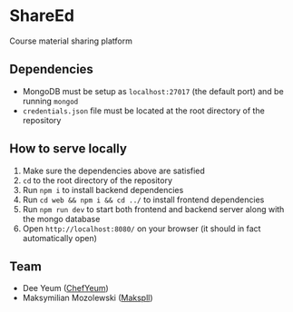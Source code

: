 
# ShareEd
Course material sharing platform 

## Dependencies
- MongoDB must be setup as `localhost:27017` (the default port) and be running `mongod`
- `credentials.json` file must be located at the root directory of the repository

## How to serve locally
1. Make sure the dependencies above are satisfied 
2. `cd` to the root directory of the repository
3. Run `npm i` to install backend dependencies
4. Run `cd web && npm i && cd ../` to install frontend dependencies 
5. Run `npm run dev` to start both frontend and backend server along with the mongo database
6. Open `http://localhost:8080/` on your browser (it should in fact automatically open)

## Team
- Dee Yeum ([ChefYeum](https://github.com/chefyeum))
- Maksymilian Mozolewski ([Makspll](https://github.com/makspll))
